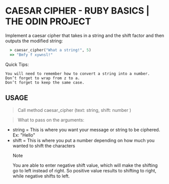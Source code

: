 # CAESAR CIPHER - RUBY BASICS | THE ODIN PROJECT 

Implement a caesar cipher that takes in a string and the shift factor and then outputs the modified string:

```Ruby
  > caesar_cipher("What a string!", 5)
  => "Bmfy f xywnsl!"
```

Quick Tips:

    You will need to remember how to convert a string into a number.
    Don’t forget to wrap from z to a.
    Don’t forget to keep the same case.


## USAGE
> Call method caesar_cipher (text: string, shift: number )

> What to pass on the arguments:
  - string = This is where you want your message or string to be ciphered. Ex: "Hello"
  - shift = This is where you put a number depending on how much you wanted to shift the characters
    > [!NOTE]
    > You are able to enter negative shift value, which will make the shifting go to left instead of right.
    > So positive value results to shifting to right, while negative shifts to left.